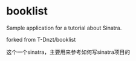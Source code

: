 # booklist
Sample application for a tutorial about Sinatra.

forked from T-Dnzt/booklist

这个一个sinatra，主要用来参考如何写sinatra项目的
